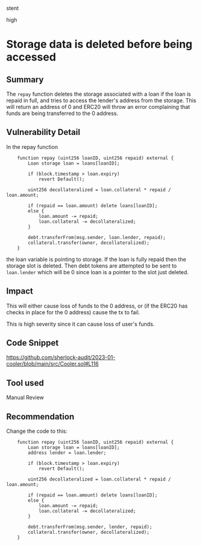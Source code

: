 stent

high

# Storage data is deleted before being accessed

## Summary

The `repay` function deletes the storage associated with a loan if the loan is repaid in full, and tries to access the lender's address from the storage. This will return an address of 0 and ERC20 will throw an error complaining that funds are being transferred to the 0 address.

## Vulnerability Detail

In the repay function 
```solidity
    function repay (uint256 loanID, uint256 repaid) external {
        Loan storage loan = loans[loanID];

        if (block.timestamp > loan.expiry)
            revert Default();

        uint256 decollateralized = loan.collateral * repaid / loan.amount;

        if (repaid == loan.amount) delete loans[loanID];
        else {
            loan.amount -= repaid;
            loan.collateral -= decollateralized;
        }

        debt.transferFrom(msg.sender, loan.lender, repaid);
        collateral.transfer(owner, decollateralized);
    }
```
the loan variable is pointing to storage. If the loan is fully repaid then the storage slot is deleted. Then debt tokens are attempted to be sent to `loan.lender` which will be 0 since loan is a pointer to the slot just deleted.
## Impact

This will either cause loss of funds to the 0 address, or (if the ERC20 has checks in place for the 0 address) cause the tx to fail.

This is high severity since it can cause loss of user's funds.

## Code Snippet

https://github.com/sherlock-audit/2023-01-cooler/blob/main/src/Cooler.sol#L116

## Tool used

Manual Review

## Recommendation

Change the code to this:

```solidity
    function repay (uint256 loanID, uint256 repaid) external {
        Loan storage loan = loans[loanID];
        address lender = loan.lender;

        if (block.timestamp > loan.expiry)
            revert Default();

        uint256 decollateralized = loan.collateral * repaid / loan.amount;

        if (repaid == loan.amount) delete loans[loanID];
        else {
            loan.amount -= repaid;
            loan.collateral -= decollateralized;
        }

        debt.transferFrom(msg.sender, lender, repaid);
        collateral.transfer(owner, decollateralized);
    }
```